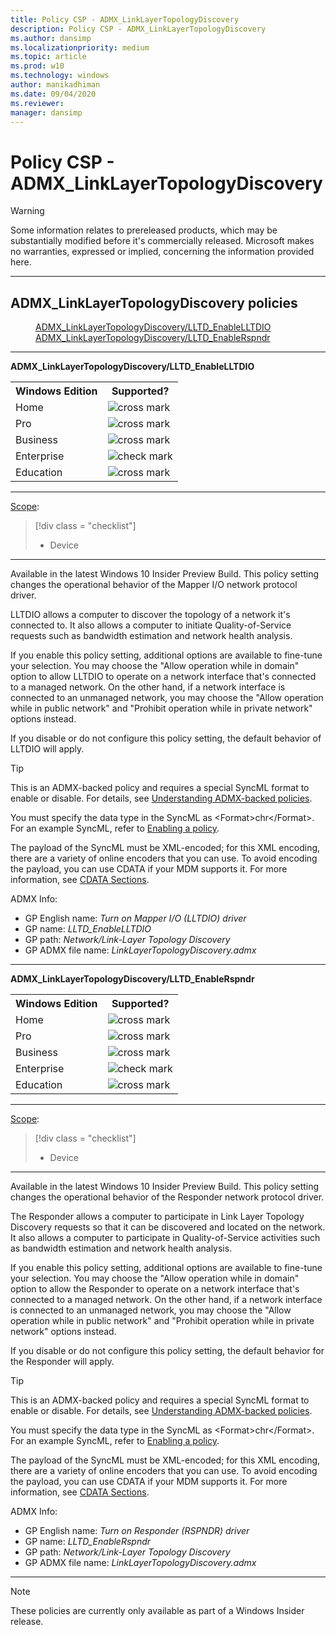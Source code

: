 ```yaml
---
title: Policy CSP - ADMX_LinkLayerTopologyDiscovery
description: Policy CSP - ADMX_LinkLayerTopologyDiscovery
ms.author: dansimp
ms.localizationpriority: medium
ms.topic: article
ms.prod: w10
ms.technology: windows
author: manikadhiman
ms.date: 09/04/2020
ms.reviewer: 
manager: dansimp
---
```


# Policy CSP - ADMX_LinkLayerTopologyDiscovery
> [!WARNING]
> Some information relates to prereleased products, which may be substantially modified before it's commercially released. Microsoft makes no warranties, expressed or implied, concerning the information provided here.

<hr/>

<!--Policies-->
## ADMX_LinkLayerTopologyDiscovery policies  

<dl>
  <dd>
    <a href="#admx-linklayertopologydiscovery-lltd-enablelltdio">ADMX_LinkLayerTopologyDiscovery/LLTD_EnableLLTDIO</a>
  </dd>
  <dd>
    <a href="#admx-linklayertopologydiscovery-lltd-enablerspndr">ADMX_LinkLayerTopologyDiscovery/LLTD_EnableRspndr</a>
  </dd>
</dl>


<hr/>

<!--Policy-->
<a href="" id="admx-linklayertopologydiscovery-lltd-enablelltdio"></a>**ADMX_LinkLayerTopologyDiscovery/LLTD_EnableLLTDIO**  

<!--SupportedSKUs-->
<table>
<tr>
    <th>Windows Edition</th>
    <th>Supported?</th>
</tr>
<tr>
    <td>Home</td>
    <td><img src="images/crossmark.png" alt="cross mark" /></td>
</tr>
<tr>
    <td>Pro</td>
    <td><img src="images/crossmark.png" alt="cross mark" /></td>
</tr>
<tr>
    <td>Business</td>
    <td><img src="images/crossmark.png" alt="cross mark" /></td>
</tr>
<tr>
    <td>Enterprise</td>
    <td><img src="images/checkmark.png" alt="check mark" /></td>
</tr>
<tr>
    <td>Education</td>
    <td><img src="images/crossmark.png" alt="cross mark" /></td>
</tr>
</table>

<!--/SupportedSKUs-->
<hr/>

<!--Scope-->
[Scope](./policy-configuration-service-provider.md#policy-scope):

> [!div class = "checklist"]
> * Device

<hr/>

<!--/Scope-->
<!--Description-->
Available in the latest Windows 10 Insider Preview Build. This policy setting changes the operational behavior of the Mapper I/O network protocol driver.

LLTDIO allows a computer to discover the topology of a network it's connected to. It also allows a computer to initiate Quality-of-Service requests such as bandwidth estimation and network health analysis.

If you enable this policy setting, additional options are available to fine-tune your selection. You may choose the "Allow operation while in domain" option to allow LLTDIO to operate on a network interface that's connected to a managed network. On the other hand, if a network interface is connected to an unmanaged network, you may choose the "Allow operation while in public network" and "Prohibit operation while in private network" options instead.

If you disable or do not configure this policy setting, the default behavior of LLTDIO will apply.

<!--/Description-->
> [!TIP]
> This is an ADMX-backed policy and requires a special SyncML format to enable or disable.  For details, see [Understanding ADMX-backed policies](./understanding-admx-backed-policies.md).
> 
> You must specify the data type in the SyncML as &lt;Format&gt;chr&lt;/Format&gt;. For an example SyncML, refer to [Enabling a policy](./understanding-admx-backed-policies.md#enabling-a-policy).
> 
> The payload of the SyncML must be XML-encoded; for this XML encoding, there are a variety of online encoders that you can use. To avoid encoding the payload, you can use CDATA if your MDM supports it. For more information, see [CDATA Sections](https://www.w3.org/TR/REC-xml/#sec-cdata-sect).

<!--ADMXBacked-->
ADMX Info:  
-   GP English name: *Turn on Mapper I/O (LLTDIO) driver*
-   GP name: *LLTD_EnableLLTDIO*
-   GP path: *Network/Link-Layer Topology Discovery*
-   GP ADMX file name: *LinkLayerTopologyDiscovery.admx*

<!--/ADMXBacked-->
<!--/Policy-->
<hr/>

<!--Policy-->
<a href="" id="admx-linklayertopologydiscovery-lltd-enablerspndr"></a>**ADMX_LinkLayerTopologyDiscovery/LLTD_EnableRspndr**  

<!--SupportedSKUs-->
<table>
<tr>
    <th>Windows Edition</th>
    <th>Supported?</th>
</tr>
<tr>
    <td>Home</td>
    <td><img src="images/crossmark.png" alt="cross mark" /></td>
</tr>
<tr>
    <td>Pro</td>
    <td><img src="images/crossmark.png" alt="cross mark" /></td>
</tr>
<tr>
    <td>Business</td>
    <td><img src="images/crossmark.png" alt="cross mark" /></td>
</tr>
<tr>
    <td>Enterprise</td>
    <td><img src="images/checkmark.png" alt="check mark" /></td>
</tr>
<tr>
    <td>Education</td>
    <td><img src="images/crossmark.png" alt="cross mark" /></td>
</tr>
</table>

<!--/SupportedSKUs-->
<hr/>

<!--Scope-->
[Scope](./policy-configuration-service-provider.md#policy-scope):

> [!div class = "checklist"]
> * Device

<hr/>

<!--/Scope-->
<!--Description-->
Available in the latest Windows 10 Insider Preview Build. This policy setting changes the operational behavior of the Responder network protocol driver.

The Responder allows a computer to participate in Link Layer Topology Discovery requests so that it can be discovered and located on the network. It also allows a computer to participate in Quality-of-Service activities such as bandwidth estimation and network health analysis.

If you enable this policy setting, additional options are available to fine-tune your selection. You may choose the "Allow operation while in domain" option to allow the Responder to operate on a network interface that's connected to a managed network. On the other hand, if a network interface is connected to an unmanaged network, you may choose the "Allow operation while in public network" and "Prohibit operation while in private network" options instead.

If you disable or do not configure this policy setting, the default behavior for the Responder will apply.

<!--/Description-->
> [!TIP]
> This is an ADMX-backed policy and requires a special SyncML format to enable or disable.  For details, see [Understanding ADMX-backed policies](./understanding-admx-backed-policies.md).
> 
> You must specify the data type in the SyncML as &lt;Format&gt;chr&lt;/Format&gt;. For an example SyncML, refer to [Enabling a policy](./understanding-admx-backed-policies.md#enabling-a-policy).
> 
> The payload of the SyncML must be XML-encoded; for this XML encoding, there are a variety of online encoders that you can use. To avoid encoding the payload, you can use CDATA if your MDM supports it. For more information, see [CDATA Sections](https://www.w3.org/TR/REC-xml/#sec-cdata-sect).

<!--ADMXBacked-->
ADMX Info:  
-   GP English name: *Turn on Responder (RSPNDR) driver*
-   GP name: *LLTD_EnableRspndr*
-   GP path: *Network/Link-Layer Topology Discovery*
-   GP ADMX file name: *LinkLayerTopologyDiscovery.admx*

<!--/ADMXBacked-->
<!--/Policy-->
<hr/>

> [!NOTE]
> These policies are currently only available as part of a Windows Insider release.

<!--/Policies-->

